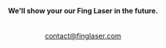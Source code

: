 <p align="center">
  <br><br>
  <b>We'll show your our Fing Laser in the future.</b><br>
  <br><br>
  <a href="mailto:contact@finglaser.com" target="_top">contact@finglaser.com</a>
</p>
